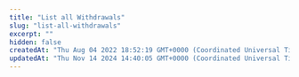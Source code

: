 ```yaml
---
title: "List all Withdrawals"
slug: "list-all-withdrawals"
excerpt: ""
hidden: false
createdAt: "Thu Aug 04 2022 18:52:19 GMT+0000 (Coordinated Universal Time)"
updatedAt: "Thu Nov 14 2024 14:40:05 GMT+0000 (Coordinated Universal Time)"
---
```

